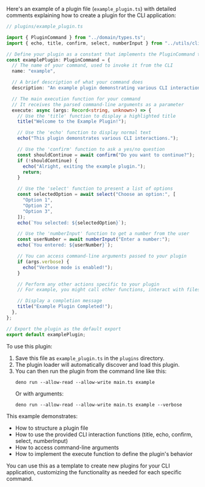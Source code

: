 Here's an example of a plugin file (`example_plugin.ts`) with detailed comments explaining how to create a plugin for the CLI application:

```typescript
// plugins/example_plugin.ts

import { PluginCommand } from "../domain/types.ts";
import { echo, title, confirm, select, numberInput } from "../utils/cli.ts";

// Define your plugin as a constant that implements the PluginCommand type
const examplePlugin: PluginCommand = {
  // The name of your command, used to invoke it from the CLI
  name: "example",

  // A brief description of what your command does
  description: "An example plugin demonstrating various CLI interactions",

  // The main execution function for your command
  // It receives the parsed command-line arguments as a parameter
  execute: async (args: Record<string, unknown>) => {
    // Use the 'title' function to display a highlighted title
    title("Welcome to the Example Plugin!");

    // Use the 'echo' function to display normal text
    echo("This plugin demonstrates various CLI interactions.");

    // Use the 'confirm' function to ask a yes/no question
    const shouldContinue = await confirm("Do you want to continue?");
    if (!shouldContinue) {
      echo("Alright, exiting the example plugin.");
      return;
    }

    // Use the 'select' function to present a list of options
    const selectedOption = await select("Choose an option:", [
      "Option 1",
      "Option 2",
      "Option 3",
    ]);
    echo(`You selected: ${selectedOption}`);

    // Use the 'numberInput' function to get a number from the user
    const userNumber = await numberInput("Enter a number:");
    echo(`You entered: ${userNumber}`);

    // You can access command-line arguments passed to your plugin
    if (args.verbose) {
      echo("Verbose mode is enabled!");
    }

    // Perform any other actions specific to your plugin
    // For example, you might call other functions, interact with files, etc.

    // Display a completion message
    title("Example Plugin Completed!");
  },
};

// Export the plugin as the default export
export default examplePlugin;
```

To use this plugin:

1. Save this file as `example_plugin.ts` in the `plugins` directory.
2. The plugin loader will automatically discover and load this plugin.
3. You can then run the plugin from the command line like this:
   ```
   deno run --allow-read --allow-write main.ts example
   ```
   Or with arguments:
   ```
   deno run --allow-read --allow-write main.ts example --verbose
   ```

This example demonstrates:
- How to structure a plugin file
- How to use the provided CLI interaction functions (title, echo, confirm, select, numberInput)
- How to access command-line arguments
- How to implement the execute function to define the plugin's behavior

You can use this as a template to create new plugins for your CLI application, customizing the functionality as needed for each specific command.